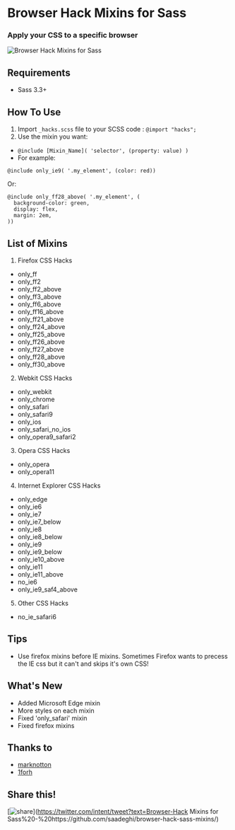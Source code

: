 # Browser Hack Mixins for Sass
### Apply your CSS to a specific browser


![Browser Hack Mixins for Sass](https://lh3.googleusercontent.com/-lCHyETA5vtw/Vv7N8psFLDI/AAAAAAAACPg/0aPgHIty5YQ9Tp-eubIPgox5oBcWTJJNgCCo/s1024-Ic42/browser-logos.png)

## Requirements
  - Sass 3.3+

## How To Use

1. Import `_hacks.scss` file to your SCSS code : `@import "hacks";`
2. Use the mixin you want:
  - `@include [Mixin_Name]( 'selector', (property: value) )`
  - For example:
```
@include only_ie9( '.my_element', (color: red))
```
Or:
```
@include only_ff28_above( '.my_element', (
  background-color: green,
  display: flex,
  margin: 2em,
))
```
 
## List of Mixins
1. Firefox CSS Hacks
  - only_ff
  - only_ff2
  - only_ff2_above
  - only_ff3_above
  - only_ff6_above
  - only_ff16_above
  - only_ff21_above
  - only_ff24_above
  - only_ff25_above
  - only_ff26_above
  - only_ff27_above
  - only_ff28_above
  - only_ff30_above
2. Webkit CSS Hacks
  - only_webkit
  - only_chrome
  - only_safari
  - only_safari9
  - only_ios
  - only_safari_no_ios
  - only_opera9_safari2
3. Opera CSS Hacks
  - only_opera
  - only_opera11
4. Internet Explorer CSS Hacks
  - only_edge
  - only_ie6
  - only_ie7
  - only_ie7_below
  - only_ie8
  - only_ie8_below
  - only_ie9
  - only_ie9_below
  - only_ie10_above
  - only_ie11
  - only_ie11_above
  - no_ie6
  - only_ie9_saf4_above
5. Other CSS Hacks
  - no_ie_safari6

## Tips
  - Use firefox mixins before IE mixins. Sometimes Firefox wants to precess the IE css but it can't and skips it's own CSS!

## What's New
  - Added Microsoft Edge mixin
  - More styles on each mixin
  - Fixed 'only_safari' mixin
  - Fixed firefox mixins

## Thanks to
  - [marknotton](https://github.com/marknotton)
  - [1forh](https://github.com/1forh)

## Share this!
[![share](https://static.addtoany.com/images/blog/tweet-button-2015.png)](https://twitter.com/intent/tweet?text=Browser-Hack Mixins for Sass%20-%20https://github.com/saadeghi/browser-hack-sass-mixins/)
